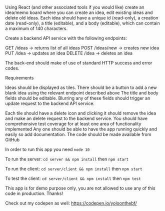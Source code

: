 Using React (and other associated tools if you would like) create an idea/memo board where you can create an idea, edit existing ideas and delete old ideas. Each idea should have a unique id (read-only), a creation date (read-only), a title (editable), and a body (editable), which can contain a maximum of 140 characters.

Create a backend API service with the following endpoints:

GET /ideas -> returns list of all ideas
POST /ideas/new -> creates new idea
PUT /idea -> updates an idea
DELETE /idea -> deletes an idea

The back-end should make of use of standard HTTP success and error codes.

Requirements

Ideas should be displayed as tiles.
There should be a button to add a new blank idea using the relevant endpoint described above
The title and body fields should be editable. Blurring any of these fields should trigger an update request to the backend API service.

Each tile should have a delete icon and clicking it should remove the idea and make an delete request to the backend service.
You should have comprehensive test coverage for at least one area of functionality implemented
Any one should be able to have the app running quickly and easily so add documentation.
The code should be made available from GitHub

In order to run this app you need `node 10`

To run the server: `cd server && npm install` then `npm start`

To run the client: `cd server/client && npm install` then `npm start`

To test the client: `cd server/client && npm install` then `npm test`

This app is for demo purpose only, you are not allowed to use any of this code in production. Thanks!

Check out my codepen as well: https://codepen.io/yoloonthebf/
